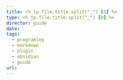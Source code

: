```yaml
---
title: <% tp.file.title.split("_") [1] %>
type: <% tp.file.title.split("_") [0] %>
director: guide
date:
tags:
  - programing
  - markdown
  - plugin
  - obsidian
  - guide
url:
---
```

